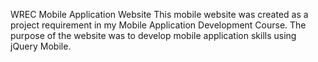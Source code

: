 WREC Mobile Application Website
This mobile website was created as a project requirement in my Mobile Application Development Course.  The purpose of the website was to develop mobile application skills using jQuery Mobile.
